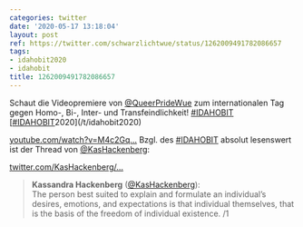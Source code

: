 ```yaml
---
categories: twitter
date: '2020-05-17 13:18:04'
layout: post
ref: https://twitter.com/schwarzlichtwue/status/1262009491782086657
tags:
- idahobit2020
- idahobit
title: 1262009491782086657
---
```

Schaut die Videopremiere von [@QueerPrideWue](https://twitter.com/QueerPrideWue) zum internationalen Tag gegen Homo-, Bi-, Inter- und Transfeindlichkeit! [#IDAHOBIT](/t/idahobit) [[#IDAHOBIT](/t/idahobit)2020](/t/idahobit2020)

[youtube.com/watch?v=M4c2Gq…](https://www.youtube.com/watch?v=M4c2Gq-EFgQ)
Bzgl. des [#IDAHOBIT](/t/idahobit) absolut lesenswert ist der Thread von [@KasHackenberg](https://twitter.com/KasHackenberg):

[twitter.com/KasHackenberg/…](https://twitter.com/KasHackenberg/status/1262106773101649921)
> <b>Kassandra Hackenberg</b> ([@KasHackenberg](https://twitter.com/KasHackenberg)):  
>The person best suited to explain and formulate an individual’s desires, emotions, and expectations is that individual themselves, that is the basis of the freedom of individual existence. /1  

